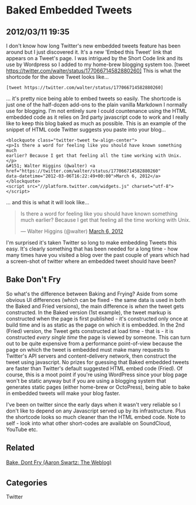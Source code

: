 # Baked Embedded Tweets

## 2012/03/11 19:35

I don't know how long Twitter's new embedded tweets feature has been 
around but I just discovered it. It's a new 'Embed this Tweet' link that 
appears on a Tweet's page. I was intrigued by the Short Code link and 
its use by Wordpress so I added to my home-brew blogging system too.
[tweet https://twitter.com/walter/status/177066714582880260]
This is what the shortcode for the above Tweet looks like...

    [tweet https://twitter.com/walter/status/177066714582880260]

... it's pretty nice being able to embed tweets so easily. The shortcode 
is just one of the half-dozen add-ons to the plain vanilla Markdown I 
normally use for blogging. I'm not entirely sure I could countenance 
using the HTML embedded code as it relies on 3rd party javascript code 
to work and I really like to keep this blog baked as much as possible. 
This is an example of the snippet of HTML code Twitter suggests you 
paste into your blog...

    <blockquote class="twitter-tweet tw-align-center">
    <p>Is there a word for feeling like you should have known something much 
    earlier? Because I get that feeling all the time working with Unix.</p>
    &#151; Walter Higgins (@walter) <a 
    href="https://twitter.com/walter/status/177066714582880260" 
    data-datetime="2012-03-06T16:22:49+00:00">March 6, 2012</a>
    </blockquote>
    <script src="//platform.twitter.com/widgets.js" charset="utf-8"></script>

... and this is what it will look like...

<blockquote class="twitter-tweet tw-align-center">
<p>Is there a word for feeling like you should have known something much 
earlier? Because I get that feeling all the time working with Unix.</p>
&#151; Walter Higgins (@walter) <a href="https://twitter.com/walter/status/177066714582880260" data-datetime="2012-03-06T16:22:49+00:00">March 6, 2012</a>
</blockquote>
<script src="//platform.twitter.com/widgets.js" charset="utf-8"></script>

I'm surprised it's taken Twitter so long to make embedding Tweets this 
easy. It's clearly something that has been needed for a long time - how 
many times have you visited a blog over the past couple of years which 
had a screen-shot of twitter where an embedded tweet should have been?

## Bake Don't Fry

So what's the difference between Baking and Frying? Aside from some 
obvious UI differences (which can be fixed - the same data is used in 
both the Baked and Fried versions), the main difference is *when* the 
tweet gets constructed. In the Baked version (1st example), the tweet 
markup is constructed when the page is first published - it's 
constructed only once at build time and is as static as the page on 
which it is embedded. In the 2nd (Fried) version, the Tweet gets 
constructed at load time - that is - it is constructed *every single 
time* the page is viewed by someone. This can turn out to be quite 
expensive from a performance point-of-view because the page on which the 
tweet is embedded must make many requests to Twitter's API servers and 
content-delivery network, then construct the tweet using javascript. No 
prizes for guessing that Baked embedded tweets are faster than Twitter's 
default suggested HTML embed code (Fried). Of course, this is a moot 
point if you're using WordPress since your blog page won't be static 
anyway but if you are using a blogging system that generates static 
pages (either home-brew or OctoPress), being able to bake in embedded 
tweets will make your blog faster.
        
I've been on twitter since the early days when it wasn't very reliable 
so I don't like to depend on any Javascript served up by its 
infrastructure. Plus the shortcode looks so much cleaner than the HTML 
embed code. Note to self - look into what other short-codes are 
available on SoundCloud, YouTube etc.

## Related 

[Bake, Don&#146;t Fry (Aaron Swartz: The Weblog)][bdf]

## Categories
Twitter

[bdf]:http://www.aaronsw.com/weblog/000404
